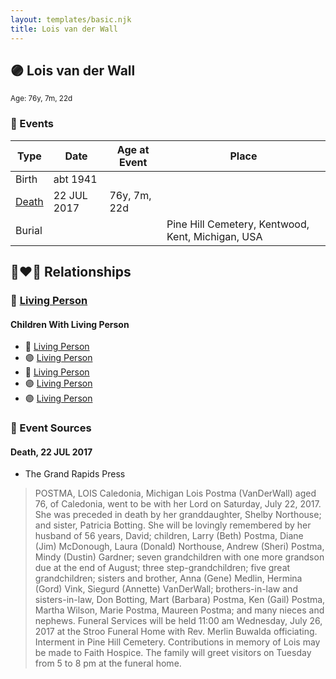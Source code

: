 ```yaml
---
layout: templates/basic.njk
title: Lois van der Wall
---
```

## 🟣 Lois van der Wall
<small>Age: 76y, 7m, 22d</small>

### 📆 Events

Type | Date | Age at Event | Place
------ | ------ | ------ | ------
Birth | abt 1941 |  |
[Death](#event-event-4) | 22 JUL 2017 | 76y, 7m, 22d |
Burial |  |  | Pine Hill Cemetery, Kentwood, Kent, Michigan, USA

## 👩‍❤️‍👨 Relationships

### 🔵 [Living Person](/people/5/50440830)

#### Children With Living Person
* 🔵 [Living Person](/people/5/55112968)
* 🟣 [Living Person](/people/5/53446799)
* 🔵 [Living Person](/people/2/20328096)
* 🟣 [Living Person](/people/5/54914362)
* 🟣 [Living Person](/people/7/78666436)
### 📰 Event Sources

#### <a id="event-event-4"></a> Death, 22 JUL 2017
* The Grand Rapids Press
>   
  > POSTMA, LOIS Caledonia, Michigan Lois Postma (VanDerWall) aged 76, of Caledonia, went to be with her Lord on Saturday, July 22, 2017. She was preceded in death by her granddaughter, Shelby Northouse; and sister, Patricia Botting. She will be lovingly remembered by her husband of 56 years, David; children, Larry (Beth) Postma, Diane (Jim) McDonough, Laura (Donald) Northouse, Andrew (Sheri) Postma, Mindy (Dustin) Gardner; seven grandchildren with one more grandson due at the end of August; three step-grandchildren; five great grandchildren; sisters and brother, Anna (Gene) Medlin, Hermina (Gord) Vink, Siegurd (Annette) VanDerWall; brothers-in-law and sisters-in-law, Don Botting, Mart (Barbara) Postma, Ken (Gail) Postma, Martha Wilson, Marie Postma, Maureen Postma; and many nieces and nephews. Funeral Services will be held 11:00 am Wednesday, July 26, 2017 at the Stroo Funeral Home with Rev. Merlin Buwalda officiating. Interment in Pine Hill Cemetery. Contributions in memory of Lois may be made to Faith Hospice. The family will greet visitors on Tuesday from 5 to 8 pm at the funeral home.
